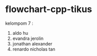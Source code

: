 # flowchart-cpp-tikus
kelompom 7 :
1. aldo hu
2. evandra jerolin
3. jonathan alexander
4. renardo nicholas tan
